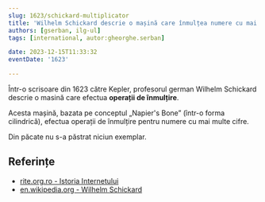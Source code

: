 ```yaml
---
slug: 1623/schickard-multiplicator
title: 'Wilhelm Schickard descrie o mașină care înmulțea numere cu mai multe cifre'
authors: [gserban, ilg-ul]
tags: [international, autor:gheorghe.serban]

date: 2023-12-15T11:33:32
eventDate: '1623'

---
```


Într-o scrisoare din 1623 către Kepler, profesorul german Wilhelm
Schickard descrie o masină care efectua **operații de înmulțire**.

<!-- truncate -->

Acesta mașină, bazata pe conceptul „Napier's Bone” (într-o forma cilindrică),
efectua operații de înmulțire pentru numere cu mai multe cifre.

Din păcate nu s-a păstrat niciun exemplar.

## Referințe

- [rite.org.ro - Istoria Internetului](https://rite.org.ro/istoria-internetului/)
- [en.wikipedia.org - Wilhelm Schickard](https://en.wikipedia.org/wiki/Wilhelm_Schickard)
